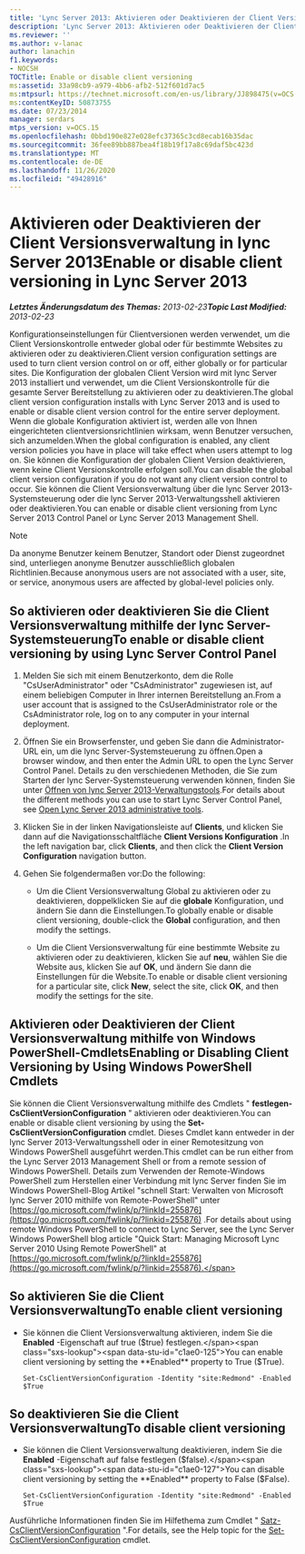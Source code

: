 ```yaml
---
title: 'Lync Server 2013: Aktivieren oder Deaktivieren der Client Versionsverwaltung'
description: 'Lync Server 2013: Aktivieren oder Deaktivieren der Client Versionsverwaltung'
ms.reviewer: ''
ms.author: v-lanac
author: lanachin
f1.keywords:
- NOCSH
TOCTitle: Enable or disable client versioning
ms:assetid: 33a98cb9-a979-4bb6-afb2-512f601d7ac5
ms:mtpsurl: https://technet.microsoft.com/en-us/library/JJ898475(v=OCS.15)
ms:contentKeyID: 50873755
ms.date: 07/23/2014
manager: serdars
mtps_version: v=OCS.15
ms.openlocfilehash: 0bbd190e827e028efc37365c3cd8ecab16b35dac
ms.sourcegitcommit: 36fee89bb887bea4f18b19f17a8c69daf5bc423d
ms.translationtype: MT
ms.contentlocale: de-DE
ms.lasthandoff: 11/26/2020
ms.locfileid: "49428916"
---
```

# <a name="enable-or-disable-client-versioning-in-lync-server-2013"></a><span data-ttu-id="c1ae0-103">Aktivieren oder Deaktivieren der Client Versionsverwaltung in lync Server 2013</span><span class="sxs-lookup"><span data-stu-id="c1ae0-103">Enable or disable client versioning in Lync Server 2013</span></span>

<div data-xmlns="http://www.w3.org/1999/xhtml">

<div class="topic" data-xmlns="http://www.w3.org/1999/xhtml" data-msxsl="urn:schemas-microsoft-com:xslt" data-cs="https://msdn.microsoft.com/">

<div data-asp="https://msdn2.microsoft.com/asp">



</div>

<div id="mainSection">

<div id="mainBody"><span data-ttu-id="c1ae0-104">

<span> </span></span><span class="sxs-lookup"><span data-stu-id="c1ae0-104">

<span> </span></span></span>

<span data-ttu-id="c1ae0-105">_**Letztes Änderungsdatum des Themas:** 2013-02-23_</span><span class="sxs-lookup"><span data-stu-id="c1ae0-105">_**Topic Last Modified:** 2013-02-23_</span></span>

<span data-ttu-id="c1ae0-106">Konfigurationseinstellungen für Clientversionen werden verwendet, um die Client Versionskontrolle entweder global oder für bestimmte Websites zu aktivieren oder zu deaktivieren.</span><span class="sxs-lookup"><span data-stu-id="c1ae0-106">Client version configuration settings are used to turn client version control on or off, either globally or for particular sites.</span></span> <span data-ttu-id="c1ae0-107">Die Konfiguration der globalen Client Version wird mit lync Server 2013 installiert und verwendet, um die Client Versionskontrolle für die gesamte Server Bereitstellung zu aktivieren oder zu deaktivieren.</span><span class="sxs-lookup"><span data-stu-id="c1ae0-107">The global client version configuration installs with Lync Server 2013 and is used to enable or disable client version control for the entire server deployment.</span></span> <span data-ttu-id="c1ae0-108">Wenn die globale Konfiguration aktiviert ist, werden alle von Ihnen eingerichteten clientversionsrichtlinien wirksam, wenn Benutzer versuchen, sich anzumelden.</span><span class="sxs-lookup"><span data-stu-id="c1ae0-108">When the global configuration is enabled, any client version policies you have in place will take effect when users attempt to log on.</span></span> <span data-ttu-id="c1ae0-109">Sie können die Konfiguration der globalen Client Version deaktivieren, wenn keine Client Versionskontrolle erfolgen soll.</span><span class="sxs-lookup"><span data-stu-id="c1ae0-109">You can disable the global client version configuration if you do not want any client version control to occur.</span></span> <span data-ttu-id="c1ae0-110">Sie können die Client Versionsverwaltung über die lync Server 2013-Systemsteuerung oder die lync Server 2013-Verwaltungsshell aktivieren oder deaktivieren.</span><span class="sxs-lookup"><span data-stu-id="c1ae0-110">You can enable or disable client versioning from Lync Server 2013 Control Panel or Lync Server 2013 Management Shell.</span></span>

<div>


> [!NOTE]  
> <span data-ttu-id="c1ae0-111">Da anonyme Benutzer keinem Benutzer, Standort oder Dienst zugeordnet sind, unterliegen anonyme Benutzer ausschließlich globalen Richtlinien.</span><span class="sxs-lookup"><span data-stu-id="c1ae0-111">Because anonymous users are not associated with a user, site, or service, anonymous users are affected by global-level policies only.</span></span>



</div>

<div>

## <a name="to-enable-or-disable-client-versioning-by-using-lync-server-control-panel"></a><span data-ttu-id="c1ae0-112">So aktivieren oder deaktivieren Sie die Client Versionsverwaltung mithilfe der lync Server-Systemsteuerung</span><span class="sxs-lookup"><span data-stu-id="c1ae0-112">To enable or disable client versioning by using Lync Server Control Panel</span></span>

1.  <span data-ttu-id="c1ae0-113">Melden Sie sich mit einem Benutzerkonto, dem die Rolle "CsUserAdministrator" oder "CsAdministrator" zugewiesen ist, auf einem beliebigen Computer in Ihrer internen Bereitstellung an.</span><span class="sxs-lookup"><span data-stu-id="c1ae0-113">From a user account that is assigned to the CsUserAdministrator role or the CsAdministrator role, log on to any computer in your internal deployment.</span></span>

2.  <span data-ttu-id="c1ae0-114">Öffnen Sie ein Browserfenster, und geben Sie dann die Administrator-URL ein, um die lync Server-Systemsteuerung zu öffnen.</span><span class="sxs-lookup"><span data-stu-id="c1ae0-114">Open a browser window, and then enter the Admin URL to open the Lync Server Control Panel.</span></span> <span data-ttu-id="c1ae0-115">Details zu den verschiedenen Methoden, die Sie zum Starten der lync Server-Systemsteuerung verwenden können, finden Sie unter [Öffnen von lync Server 2013-Verwaltungstools](lync-server-2013-open-lync-server-administrative-tools.md).</span><span class="sxs-lookup"><span data-stu-id="c1ae0-115">For details about the different methods you can use to start Lync Server Control Panel, see [Open Lync Server 2013 administrative tools](lync-server-2013-open-lync-server-administrative-tools.md).</span></span>

3.  <span data-ttu-id="c1ae0-116">Klicken Sie in der linken Navigationsleiste auf **Clients**, und klicken Sie dann auf die Navigationsschaltfläche **Client Versions Konfiguration** .</span><span class="sxs-lookup"><span data-stu-id="c1ae0-116">In the left navigation bar, click **Clients**, and then click the **Client Version Configuration** navigation button.</span></span>

4.  <span data-ttu-id="c1ae0-117">Gehen Sie folgendermaßen vor:</span><span class="sxs-lookup"><span data-stu-id="c1ae0-117">Do the following:</span></span>
    
      - <span data-ttu-id="c1ae0-118">Um die Client Versionsverwaltung Global zu aktivieren oder zu deaktivieren, doppelklicken Sie auf die **globale** Konfiguration, und ändern Sie dann die Einstellungen.</span><span class="sxs-lookup"><span data-stu-id="c1ae0-118">To globally enable or disable client versioning, double-click the **Global** configuration, and then modify the settings.</span></span>
    
      - <span data-ttu-id="c1ae0-119">Um die Client Versionsverwaltung für eine bestimmte Website zu aktivieren oder zu deaktivieren, klicken Sie auf **neu**, wählen Sie die Website aus, klicken Sie auf **OK**, und ändern Sie dann die Einstellungen für die Website.</span><span class="sxs-lookup"><span data-stu-id="c1ae0-119">To enable or disable client versioning for a particular site, click **New**, select the site, click **OK**, and then modify the settings for the site.</span></span>

</div>

<div>

## <a name="enabling-or-disabling-client-versioning-by-using-windows-powershell-cmdlets"></a><span data-ttu-id="c1ae0-120">Aktivieren oder Deaktivieren der Client Versionsverwaltung mithilfe von Windows PowerShell-Cmdlets</span><span class="sxs-lookup"><span data-stu-id="c1ae0-120">Enabling or Disabling Client Versioning by Using Windows PowerShell Cmdlets</span></span>

<span data-ttu-id="c1ae0-121">Sie können die Client Versionsverwaltung mithilfe des Cmdlets " **festlegen-CsClientVersionConfiguration** " aktivieren oder deaktivieren.</span><span class="sxs-lookup"><span data-stu-id="c1ae0-121">You can enable or disable client versioning by using the **Set-CsClientVersionConfiguration** cmdlet.</span></span> <span data-ttu-id="c1ae0-122">Dieses Cmdlet kann entweder in der lync Server 2013-Verwaltungsshell oder in einer Remotesitzung von Windows PowerShell ausgeführt werden.</span><span class="sxs-lookup"><span data-stu-id="c1ae0-122">This cmdlet can be run either from the Lync Server 2013 Management Shell or from a remote session of Windows PowerShell.</span></span> <span data-ttu-id="c1ae0-123">Details zum Verwenden der Remote-Windows PowerShell zum Herstellen einer Verbindung mit lync Server finden Sie im Windows PowerShell-Blog Artikel "schnell Start: Verwalten von Microsoft lync Server 2010 mithilfe von Remote-PowerShell" unter [https://go.microsoft.com/fwlink/p/?linkId=255876](https://go.microsoft.com/fwlink/p/?linkid=255876) .</span><span class="sxs-lookup"><span data-stu-id="c1ae0-123">For details about using remote Windows PowerShell to connect to Lync Server, see the Lync Server Windows PowerShell blog article "Quick Start: Managing Microsoft Lync Server 2010 Using Remote PowerShell" at [https://go.microsoft.com/fwlink/p/?linkId=255876](https://go.microsoft.com/fwlink/p/?linkid=255876).</span></span>

<div>

## <a name="to-enable-client-versioning"></a><span data-ttu-id="c1ae0-124">So aktivieren Sie die Client Versionsverwaltung</span><span class="sxs-lookup"><span data-stu-id="c1ae0-124">To enable client versioning</span></span>

  - <span data-ttu-id="c1ae0-125">Sie können die Client Versionsverwaltung aktivieren, indem Sie die **Enabled** -Eigenschaft auf true ($true) festlegen.</span><span class="sxs-lookup"><span data-stu-id="c1ae0-125">You can enable client versioning by setting the **Enabled** property to True ($True).</span></span>
    
        Set-CsClientVersionConfiguration -Identity "site:Redmond" -Enabled $True

</div>

<div>

## <a name="to-disable-client-versioning"></a><span data-ttu-id="c1ae0-126">So deaktivieren Sie die Client Versionsverwaltung</span><span class="sxs-lookup"><span data-stu-id="c1ae0-126">To disable client versioning</span></span>

  - <span data-ttu-id="c1ae0-127">Sie können die Client Versionsverwaltung deaktivieren, indem Sie die **Enabled** -Eigenschaft auf false festlegen ($false).</span><span class="sxs-lookup"><span data-stu-id="c1ae0-127">You can disable client versioning by setting the **Enabled** property to False ($False).</span></span>
    
        Set-CsClientVersionConfiguration -Identity "site:Redmond" -Enabled $True

</div>

<span data-ttu-id="c1ae0-128">Ausführliche Informationen finden Sie im Hilfethema zum Cmdlet " [Satz-CsClientVersionConfiguration](https://docs.microsoft.com/powershell/module/skype/Set-CsClientVersionConfiguration) ".</span><span class="sxs-lookup"><span data-stu-id="c1ae0-128">For details, see the Help topic for the [Set-CsClientVersionConfiguration](https://docs.microsoft.com/powershell/module/skype/Set-CsClientVersionConfiguration) cmdlet.</span></span>

<span data-ttu-id="c1ae0-129"></div>

</div>

<span> </span>

</div>

</div>

</span><span class="sxs-lookup"><span data-stu-id="c1ae0-129"></div>

</div>

<span> </span>

</div>

</div>

</span></span></div>

